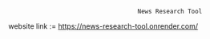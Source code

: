                                         News Research Tool
website link := https://news-research-tool.onrender.com/
